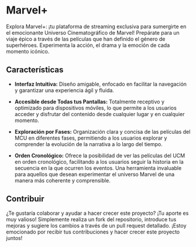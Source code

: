 # Marvel+
Explora Marvel+: ¡tu plataforma de streaming exclusiva para sumergirte en el emocionante Universo Cinematográfico de Marvel! Prepárate para un viaje épico a través de las películas que han definido el género de superhéroes. Experimenta la acción, el drama y la emoción de cada momento icónico.

## Características
- **Interfaz Intuitiva:** Diseño amigable, enfocado en facilitar la navegación y garantizar una experiencia ágil y fluida.

- **Accesible desde Todas tus Pantallas:** Totalmente receptivo y optimizado para dispositivos móviles, lo que permite a los usuarios acceder y disfrutar del contenido desde cualquier lugar y en cualquier momento.
- **Exploración por Fases:** Organización clara y concisa de las películas del MCU en diferentes fases, permitiendo a los usuarios explorar y comprender la evolución de la narrativa a lo largo del tiempo.
- **Orden Cronológico:** Ofrece la posibilidad de ver las películas del UCM en orden cronológico, facilitando a los usuarios seguir la historia en la secuencia en la que ocurren los eventos. Una herramienta invaluable para aquellos que desean experimentar el universo Marvel de una manera más coherente y comprensible.

## Contribuir
¿Te gustaría colaborar y ayudar a hacer crecer este proyecto? ¡Tu aporte es muy valioso! Simplemente realiza un fork del repositorio, introduce tus mejoras y sugiere los cambios a través de un pull request detallado. ¡Estoy emocionado por recibir tus contribuciones y hacer crecer este proyecto juntos!
